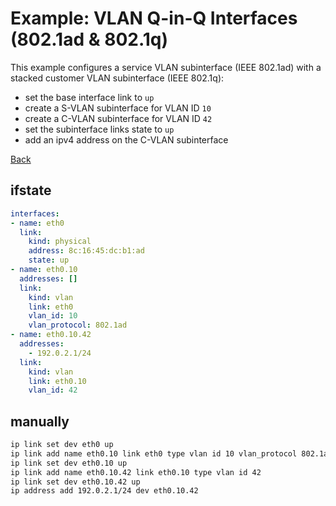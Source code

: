 # Example: VLAN Q-in-Q Interfaces (802.1ad & 802.1q)

This example configures a service VLAN subinterface (IEEE 802.1ad) with a stacked customer VLAN subinterface (IEEE 802.1q):
- set the base interface link to `up`
- create a S-VLAN subinterface for VLAN ID `10`
- create a C-VLAN subinterface for VLAN ID `42`
- set the subinterface links state to `up`
- add an ipv4 address on the C-VLAN subinterface

[Back](../examples.md)


## ifstate

```yaml
interfaces:
- name: eth0
  link:
    kind: physical
    address: 8c:16:45:dc:b1:ad
    state: up
- name: eth0.10
  addresses: []
  link:
    kind: vlan
    link: eth0
    vlan_id: 10
    vlan_protocol: 802.1ad
- name: eth0.10.42
  addresses:
    - 192.0.2.1/24
  link:
    kind: vlan
    link: eth0.10
    vlan_id: 42
```


## manually

```bash
ip link set dev eth0 up
ip link add name eth0.10 link eth0 type vlan id 10 vlan_protocol 802.1ad
ip link set dev eth0.10 up
ip link add name eth0.10.42 link eth0.10 type vlan id 42
ip link set dev eth0.10.42 up
ip address add 192.0.2.1/24 dev eth0.10.42
```
